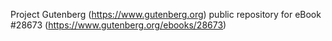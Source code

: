 Project Gutenberg (https://www.gutenberg.org) public repository for eBook #28673 (https://www.gutenberg.org/ebooks/28673)
